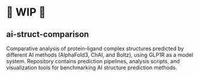 # 🚧 WIP 🚧

## ai-struct-comparison
Comparative analysis of protein-ligand complex structures predicted by different AI methods (AlphaFold3, ChAI, and Boltz), using GLP1R as a model system. Repository contains prediction pipelines, analysis scripts, and visualization tools for benchmarking AI structure prediction methods.
